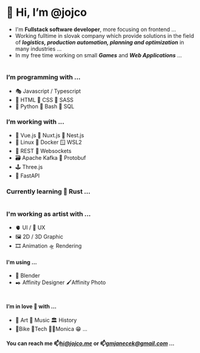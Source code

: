# 👋 Hi, I’m @jojco
- I'm **Fullstack software developer**, more focusing on frontend ...
- Working fulltime in slovak company which provide solutions in the field of ***logistics, production automation, planning and optimization*** in many industries ...
- In my free time working on small ***Games*** and ***Web Applications*** ...
#
### I’m programming with ...
- 🎭 Javascript / Typescript
- 🦴 HTML 💄 CSS 🫦 SASS
- 🐍 Python 🐚 Bash 📑 SQL

### I’m working with ...
- 🐲 Vue.js 🦚 Nuxt.js 🐯 Nest.js
- 🐧 Linux 🐳 Docker 🪟 WSL2
- 📑 REST 🔌 Websockets
- 🗃️ Apache Kafka 🚄 Protobuf
- 🕹️ Three.js
- 🐉 FastAPI

### Currently learning 🦀 Rust ...
#
### I'm working as artist with ...
- 🫀 UI / 🧠 UX 
- 🖼️ 2D / 3D Graphic
- 🎞️ Animation 🛸 Rendering
#### I'm using ...
- 🦿 Blender 
- ✒️ Affinity Designer 🖌️Affinity Photo
#
#### I’m in love 💞️ with ...
- 🧑‍ Art 🎹 Music 🏛️ History
- 🚵‍Bike 🤖Tech 👩‍🚀Monica 😁 ...

####  You can reach me 📫*hi@jojco.me* or 📫*gmjanecek@gmail.com* ...

<!---
weewyx/weewyx is a ✨ special ✨ repository because its `README.md` (this file) appears on your GitHub profile.
You can click the Preview link to take a look at your changes.
--->
